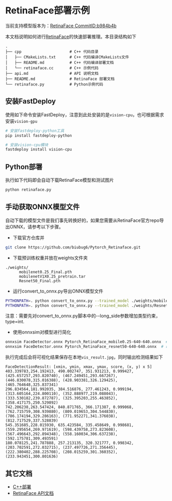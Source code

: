 # RetinaFace部署示例

当前支持模型版本为：[RetinaFace CommitID:b984b4b](https://github.com/biubug6/Pytorch_Retinaface/commit/b984b4b)

本文档说明如何进行[RetinaFace](https://github.com/biubug6/Pytorch_Retinaface)的快速部署推理。本目录结构如下

```
.
├── cpp                     # C++ 代码目录
│   ├── CMakeLists.txt      # C++ 代码编译CMakeLists文件
│   ├── README.md           # C++ 代码编译部署文档
│   └── retinaface.cc       # C++ 示例代码
├── api.md                  # API 说明文档
├── README.md               # RetinaFace 部署文档
└── retinaface.py           # Python示例代码
```

## 安装FastDeploy

使用如下命令安装FastDeploy，注意到此处安装的是`vision-cpu`，也可根据需求安装`vision-gpu`
```bash
# 安装fastdeploy-python工具
pip install fastdeploy-python

# 安装vision-cpu模块
fastdeploy install vision-cpu
```

## Python部署

执行如下代码即会自动下载RetinaFace模型和测试图片
```bash
python retinaface.py
```

## 手动获取ONNX模型文件
自动下载的模型文件是我们事先转换好的，如果您需要从RetinaFace官方repo导出ONNX，请参考以下步骤。  

* 下载官方仓库并
```bash
git clone https://github.com/biubug6/Pytorch_Retinaface.git
```
* 下载预训练权重并放在weights文件夹
```text
./weights/
      mobilenet0.25_Final.pth
      mobilenetV1X0.25_pretrain.tar
      Resnet50_Final.pth
```
* 运行convert_to_onnx.py导出ONNX模型文件
```bash
PYTHONPATH=. python convert_to_onnx.py --trained_model ./weights/mobilenet0.25_Final.pth --network mobile0.25 --long_side 640 --cpu
PYTHONPATH=. python convert_to_onnx.py --trained_model ./weights/Resnet50_Final.pth --network resnet50 --long_side 640 --cpu
```
注意：需要先对convert_to_onnx.py脚本中的--long_side参数增加类型约束，type=int.
* 使用onnxsim对模型进行简化
```bash
onnxsim FaceDetector.onnx Pytorch_RetinaFace_mobile0.25-640-640.onnx  # mobilenet
onnxsim FaceDetector.onnx Pytorch_RetinaFace_resnet50-640-640.onnx  # resnet50
```


执行完成后会将可视化结果保存在本地`vis_result.jpg`，同时输出检测结果如下
```
FaceDetectionResult: [xmin, ymin, xmax, ymax, score, (x, y) x 5]
403.339783,254.192413, 490.002747, 351.931213, 0.999427, (425.657257,293.820740), (467.249451,293.667267), (446.830078,315.016388), (428.903381,326.129425), (465.764648,325.837341)
296.834564,181.992035, 384.516876, 277.461243, 0.999194, (313.605164,224.800110), (352.888977,219.088043), (333.530182,239.872787), (325.395203,255.463852), (358.417175,250.529892)
742.206238,263.547424, 840.871765, 366.171387, 0.999068, (762.715759,308.939880), (809.019653,304.544830), (786.174194,329.286163), (771.952271,341.376038), (812.717529,337.528839)
545.351685,228.015930, 635.423584, 335.458649, 0.998681, (559.295654,269.971619), (598.439758,273.823608), (567.496643,292.894348), (558.160034,306.637238), (592.175781,309.493591)
180.078125,241.787888, 257.213135, 320.321777, 0.998342, (203.702591,272.032715), (237.497726,271.356445), (222.380402,288.225708), (208.015259,301.360352), (233.943451,300.801636)
```

## 其它文档

- [C++部署](./cpp/README.md)
- [RetinaFace API文档](./api.md)
